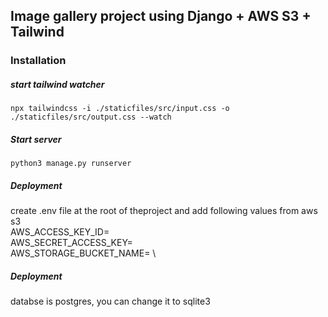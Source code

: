 ## Image gallery project using Django + AWS S3 + Tailwind

### Installation
##### start tailwind watcher 
``` npx tailwindcss -i ./staticfiles/src/input.css -o ./staticfiles/src/output.css --watch ```

##### Start server

``` python3 manage.py runserver ```

##### Deployment
create .env file at the root of theproject and add following values from aws s3 \
AWS_ACCESS_KEY_ID= \
AWS_SECRET_ACCESS_KEY= \
AWS_STORAGE_BUCKET_NAME= \

##### Deployment
databse is postgres, you can change it to sqlite3
